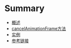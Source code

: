 # Summary

* [概述](README.md)
* [cancelAnimationFrame方法](chapter1.md)
* [实例](shi-li.md)
* [参考链接](can-kao-lian-jie.md)

